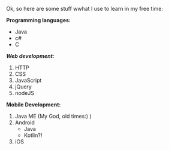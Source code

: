  

Ok, so here are some stuff wwhat I use to learn in my free time:

**Programming languages:**
* Java
* c#
* C

***Web development:***
1. HTTP
2. CSS
3. JavaScript
4. jQuery
5. nodeJS

**Mobile Development:**
1. Java ME (My God, old times:)  )
2. Android
     * Java
     * Kotlin?!
3. iOS
